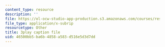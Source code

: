 ```yaml
---
content_type: resource
description: ''
file: https://ol-ocw-studio-app-production.s3.amazonaws.com/courses/res-18-005-highlights-of-calculus-spring-2010/46500bb5ba6b4858a583d516e5d3d7dd_cRsptYEK1G4.srt
file_type: application/x-subrip
resourcetype: Other
title: 3play caption file
uid: 46500bb5-ba6b-4858-a583-d516e5d3d7dd
---
```

